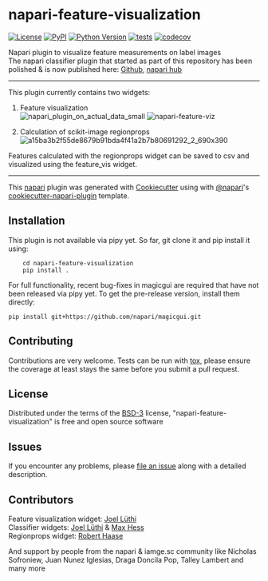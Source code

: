 
# napari-feature-visualization

[![License](https://img.shields.io/pypi/l/napari-feature-visualization.svg?color=green)](https://github.com/jluethi/napari-feature-visualization/raw/master/LICENSE)
[![PyPI](https://img.shields.io/pypi/v/napari-feature-visualization.svg?color=green)](https://pypi.org/project/napari-feature-visualization)
[![Python Version](https://img.shields.io/pypi/pyversions/napari-feature-visualization.svg?color=green)](https://python.org)
[![tests](https://github.com/jluethi/napari-feature-visualization/workflows/tests/badge.svg)](https://github.com/jluethi/napari-feature-visualization/actions)
[![codecov](https://codecov.io/gh/jluethi/napari-feature-visualization/branch/master/graph/badge.svg)](https://codecov.io/gh/jluethi/napari-feature-visualization)

Napari plugin to visualize feature measurements on label images  
The napari classifier plugin that started as part of this repository has been polished & is now published here:
[Github](https://github.com/fractal-napari-plugins-collection/napari-feature-classifier), [napari hub](https://www.napari-hub.org/plugins/napari-feature-classifier)

----------------------------------
This plugin currently contains two widgets:
1. Feature visualization  
![napari_plugin_on_actual_data_small](https://user-images.githubusercontent.com/18033446/116708698-40c6e380-a9d0-11eb-8e9f-97a257c7bc33.gif)
![napari-feature-viz](https://user-images.githubusercontent.com/18033446/115883664-54150480-a44e-11eb-93df-ab355bb3db89.gif)

2. Calculation of scikit-image regionprops
![a15ba3b2f55de8679b91bda4f41a2b7b80691292_2_690x390](https://user-images.githubusercontent.com/18033446/117011582-4123ef00-acee-11eb-9c43-bf9336dcb038.jpeg)

Features calculated with the regionprops widget can be saved to csv and visualized using the feature_vis widget.

----------------------------------
This [napari] plugin was generated with [Cookiecutter] using with [@napari]'s [cookiecutter-napari-plugin] template.

<!--
Don't miss the full getting started guide to set up your new package:
https://github.com/napari/cookiecutter-napari-plugin#getting-started

and review the napari docs for plugin developers:
https://napari.org/docs/plugins/index.html
-->

## Installation

This plugin is not available via pipy yet.
So far, git clone it and pip install it using:
```
    cd napari-feature-visualization
    pip install .
```
For full functionality, recent bug-fixes in magicgui are required that have not been released via pipy yet. To get the pre-release version, install them directly:
```
pip install git+https://github.com/napari/magicgui.git
```

## Contributing

Contributions are very welcome. Tests can be run with [tox], please ensure
the coverage at least stays the same before you submit a pull request.

## License

Distributed under the terms of the [BSD-3] license,
"napari-feature-visualization" is free and open source software

## Issues

If you encounter any problems, please [file an issue] along with a detailed description.

[napari]: https://github.com/napari/napari
[Cookiecutter]: https://github.com/audreyr/cookiecutter
[@napari]: https://github.com/napari
[MIT]: http://opensource.org/licenses/MIT
[BSD-3]: http://opensource.org/licenses/BSD-3-Clause
[GNU GPL v3.0]: http://www.gnu.org/licenses/gpl-3.0.txt
[GNU LGPL v3.0]: http://www.gnu.org/licenses/lgpl-3.0.txt
[Apache Software License 2.0]: http://www.apache.org/licenses/LICENSE-2.0
[Mozilla Public License 2.0]: https://www.mozilla.org/media/MPL/2.0/index.txt
[cookiecutter-napari-plugin]: https://github.com/napari/cookiecutter-napari-plugin
[file an issue]: https://github.com/jluethi/napari-feature-visualization/issues
[napari]: https://github.com/napari/napari
[tox]: https://tox.readthedocs.io/en/latest/
[pip]: https://pypi.org/project/pip/
[PyPI]: https://pypi.org/

## Contributors
Feature visualization widget: [Joel Lüthi](https://github.com/jluethi)  
Classifier widgets: [Joel Lüthi](https://github.com/jluethi) & [Max Hess](https://github.com/MaksHess)  
Regionprops widget: [Robert Haase](https://github.com/haesleinhuepf)  

And support by people from the napari & iamge.sc community like Nicholas Sofroniew, Juan Nunez Iglesias, Draga Doncila Pop, Talley Lambert and many more

